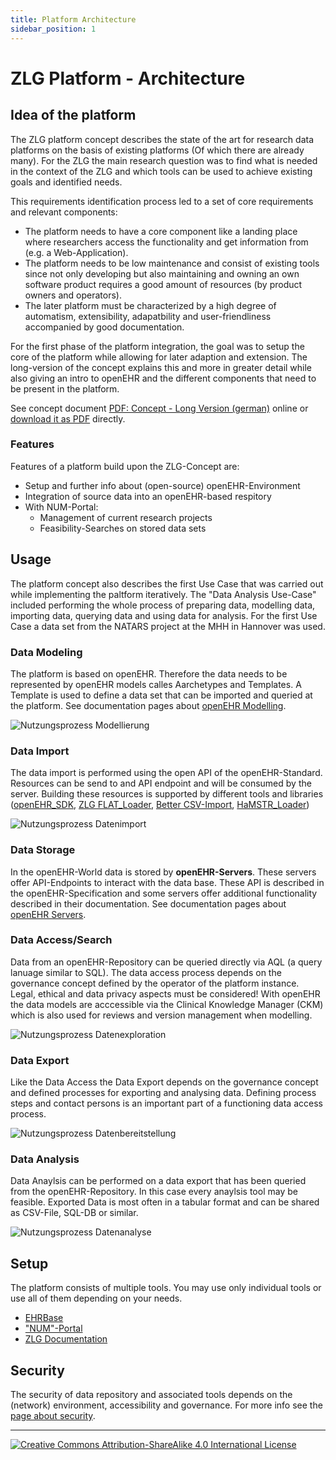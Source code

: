 ```yaml
---
title: Platform Architecture
sidebar_position: 1
---
```


# ZLG Platform - Architecture

## Idea of the platform
The ZLG platform concept describes the state of the art for research data platforms on the basis of existing platforms (Of which there are already many). For the ZLG the main research question was to find what is needed in the context of the ZLG and which tools can be used to achieve existing goals and identified needs.

This requirements identification process led to a set of core requirements and relevant components: 
- The platform needs to have a core component like a landing place where researchers access the functionality and get information from (e.g. a Web-Application).
- The platform needs to be low maintenance and consist of existing tools since not only developing but also maintaining and owning an own software product requires a good amount of resources (by product owners and operators).
- The later platform must be characterized by a high degree of automatism, extensibility, adapatbility and user-friendliness accompanied by good documentation.

For the first phase of the platform integration, the goal was to setup the core of the platform while allowing for later adaption and extension. The long-version of the concept explains this and more in greater detail while also giving an intro to openEHR and the different components that need to be present in the platform.

See concept document [PDF: Concept - Long Version (german)](https://owncloud.gwdg.de/index.php/s/0JYgg19e13NrKoU) online or [download it as PDF](https://c100-099.cloud.gwdg.de/docs/assets/TA1.4.2_ZLG_Konzept_Langversion.pdf) directly.

### Features

Features of a platform build upon the ZLG-Concept are:

* Setup and further info about (open-source) openEHR-Environment
* Integration of source data into an openEHR-based respitory
* With NUM-Portal:
  * Management of current research projects
  * Feasibility-Searches on stored data sets

## Usage
The platform concept also describes the first Use Case that was carried out while implementing the paltform iteratively. The "Data Analysis Use-Case" included performing the whole process of preparing data, modelling data, importing data, querying data and using data for analysis. For the first Use Case a data set from the NATARS project at the MHH in Hannover was used.

### Data Modeling
The platform is based on openEHR. Therefore the data needs to be represented by openEHR models calles Aarchetypes and Templates. A Template is used to define a data set that can be imported and queried at the platform. See documentation pages about [openEHR Modelling](./openehr_details.md).

![Nutzungsprozess Modellierung](/img/1_nutzungsprozess_modellierung.png)

### Data Import
The data import is performed using the open API of the openEHR-Standard. Resources can be send to and API endpoint and will be consumed by the server. Building these resources is supported by different tools and libraries ([openEHR_SDK](https://github.com/ehrbase/openEHR_SDK), [ZLG FLAT_Loader](./etl_tools/flat_loader/flat_loader.md), [Better CSV-Import](./etl_tools/better-import.md), [HaMSTR_Loader](./etl_tools/hamstr_loader.md))

![Nutzungsprozess Datenimport](/img/2_nutzungsprozess_datenimport.png)

### Data Storage
In the openEHR-World data is stored by **openEHR-Servers**. These servers offer API-Endpoints to interact with the data base. These API is described in the openEHR-Specification and some servers offer additional functionality described in their documentation. See documentation pages about [openEHR Servers](./openehr_repository.md).

### Data Access/Search
Data from an openEHR-Repository can be queried directly via AQL (a query lanuage similar to SQL). The data access process depends on the governance concept defined by the operator of the platform instance. Legal, ethical and data privacy aspects must be considered! With openEHR the data models are acccessible via the Clinical Knowledge Manager (CKM) which is also used for reviews and version management when modelling.

![Nutzungsprozess Datenexploration](/img/3_nutzungsprozess_datenexploration.png)

### Data Export
Like the Data Access the Data Export depends on the governance concept and defined processes for exporting and analysing data. Defining process steps and contact persons is an important part of a functioning data access process.

![Nutzungsprozess Datenbereitstellung](/img/4_nutzungsprozess_datenbereitstellungexport.png)

### Data Analysis
Data Anaylsis can be performed on a data export that has been queried from the openEHR-Repository. In this case every anaylsis tool may be feasible. Exported Data is most often in a tabular format and can be shared as CSV-File, SQL-DB or similar.

![Nutzungsprozess Datenanalyse](/img/5_nutzungsprozess_datenanalyse-png.png)

## Setup
The platform consists of multiple tools. You may use only individual tools or use all of them depending on your needs.

- [EHRBase](https://gitlab.gwdg.de/medinf/ivf/zukunftslabor-gesundheit/zlg-platform/-/tree/master/ehrbase_docker)
- ["NUM"-Portal](https://gitlab.gwdg.de/medinf/ivf/zukunftslabor-gesundheit/zlg-platform/-/tree/master/portal_docker)
- [ZLG Documentation](https://gitlab.gwdg.de/medinf/ivf/zukunftslabor-gesundheit/zlg-platform/-/tree/master/zlg_docs)

## Security
The security of data repository and associated tools depends on the (network) environment, accessibility and governance. For more info see the [page about security](./platform_security.md).

---
[![Creative Commons Attribution-ShareAlike 4.0 International License](https://i.creativecommons.org/l/by-sa/4.0/88x31.png "Creative Commons Attribution-ShareAlike 4.0 International License")](http://creativecommons.org/licenses/by-sa/4.0/)